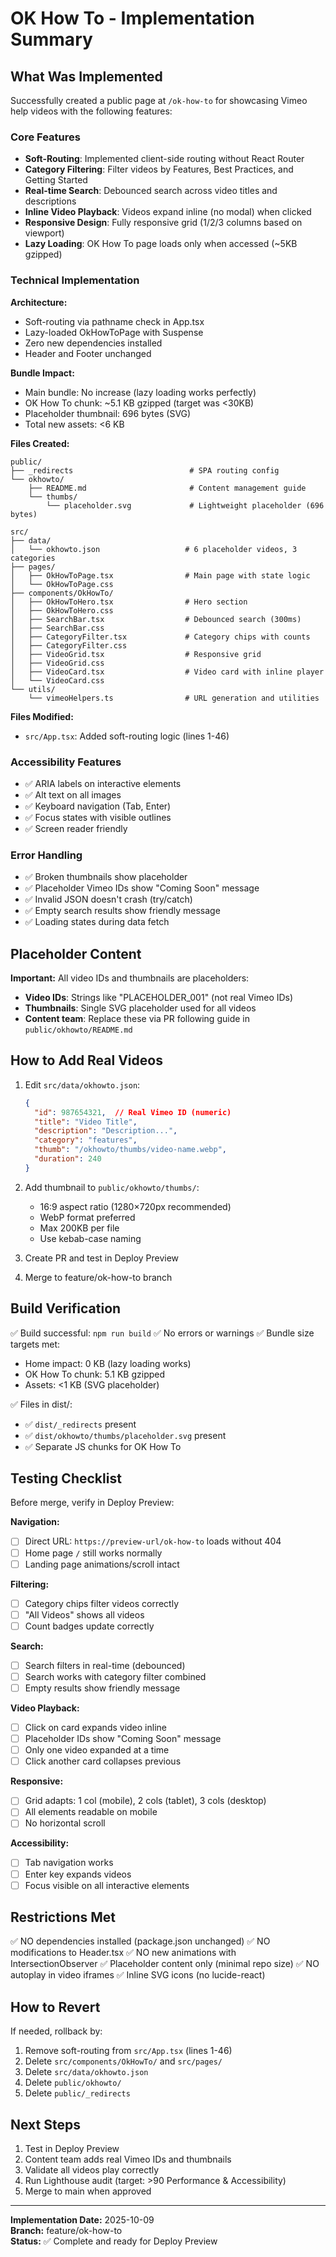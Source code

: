 # OK How To - Implementation Summary

## What Was Implemented

Successfully created a public page at `/ok-how-to` for showcasing Vimeo help videos with the following features:

### Core Features
- **Soft-Routing**: Implemented client-side routing without React Router
- **Category Filtering**: Filter videos by Features, Best Practices, and Getting Started
- **Real-time Search**: Debounced search across video titles and descriptions
- **Inline Video Playback**: Videos expand inline (no modal) when clicked
- **Responsive Design**: Fully responsive grid (1/2/3 columns based on viewport)
- **Lazy Loading**: OK How To page loads only when accessed (~5KB gzipped)

### Technical Implementation

**Architecture:**
- Soft-routing via pathname check in App.tsx
- Lazy-loaded OkHowToPage with Suspense
- Zero new dependencies installed
- Header and Footer unchanged

**Bundle Impact:**
- Main bundle: No increase (lazy loading works perfectly)
- OK How To chunk: ~5.1 KB gzipped (target was <30KB)
- Placeholder thumbnail: 696 bytes (SVG)
- Total new assets: <6 KB

**Files Created:**
```
public/
├── _redirects                          # SPA routing config
└── okhowto/
    ├── README.md                       # Content management guide
    └── thumbs/
        └── placeholder.svg             # Lightweight placeholder (696 bytes)

src/
├── data/
│   └── okhowto.json                   # 6 placeholder videos, 3 categories
├── pages/
│   ├── OkHowToPage.tsx                # Main page with state logic
│   └── OkHowToPage.css
├── components/OkHowTo/
│   ├── OkHowToHero.tsx                # Hero section
│   ├── OkHowToHero.css
│   ├── SearchBar.tsx                  # Debounced search (300ms)
│   ├── SearchBar.css
│   ├── CategoryFilter.tsx             # Category chips with counts
│   ├── CategoryFilter.css
│   ├── VideoGrid.tsx                  # Responsive grid
│   ├── VideoGrid.css
│   ├── VideoCard.tsx                  # Video card with inline player
│   └── VideoCard.css
└── utils/
    └── vimeoHelpers.ts                # URL generation and utilities
```

**Files Modified:**
- `src/App.tsx`: Added soft-routing logic (lines 1-46)

### Accessibility Features

- ✅ ARIA labels on interactive elements
- ✅ Alt text on all images
- ✅ Keyboard navigation (Tab, Enter)
- ✅ Focus states with visible outlines
- ✅ Screen reader friendly

### Error Handling

- ✅ Broken thumbnails show placeholder
- ✅ Placeholder Vimeo IDs show "Coming Soon" message
- ✅ Invalid JSON doesn't crash (try/catch)
- ✅ Empty search results show friendly message
- ✅ Loading states during data fetch

## Placeholder Content

**Important:** All video IDs and thumbnails are placeholders:

- **Video IDs**: Strings like "PLACEHOLDER_001" (not real Vimeo IDs)
- **Thumbnails**: Single SVG placeholder used for all videos
- **Content team**: Replace these via PR following guide in `public/okhowto/README.md`

## How to Add Real Videos

1. Edit `src/data/okhowto.json`:
   ```json
   {
     "id": 987654321,  // Real Vimeo ID (numeric)
     "title": "Video Title",
     "description": "Description...",
     "category": "features",
     "thumb": "/okhowto/thumbs/video-name.webp",
     "duration": 240
   }
   ```

2. Add thumbnail to `public/okhowto/thumbs/`:
   - 16:9 aspect ratio (1280×720px recommended)
   - WebP format preferred
   - Max 200KB per file
   - Use kebab-case naming

3. Create PR and test in Deploy Preview

4. Merge to feature/ok-how-to branch

## Build Verification

✅ Build successful: `npm run build`
✅ No errors or warnings
✅ Bundle size targets met:
   - Home impact: 0 KB (lazy loading works)
   - OK How To chunk: 5.1 KB gzipped
   - Assets: <1 KB (SVG placeholder)

✅ Files in dist/:
   - ✅ `dist/_redirects` present
   - ✅ `dist/okhowto/thumbs/placeholder.svg` present
   - ✅ Separate JS chunks for OK How To

## Testing Checklist

Before merge, verify in Deploy Preview:

**Navigation:**
- [ ] Direct URL: `https://preview-url/ok-how-to` loads without 404
- [ ] Home page `/` still works normally
- [ ] Landing page animations/scroll intact

**Filtering:**
- [ ] Category chips filter videos correctly
- [ ] "All Videos" shows all videos
- [ ] Count badges update correctly

**Search:**
- [ ] Search filters in real-time (debounced)
- [ ] Search works with category filter combined
- [ ] Empty results show friendly message

**Video Playback:**
- [ ] Click on card expands video inline
- [ ] Placeholder IDs show "Coming Soon" message
- [ ] Only one video expanded at a time
- [ ] Click another card collapses previous

**Responsive:**
- [ ] Grid adapts: 1 col (mobile), 2 cols (tablet), 3 cols (desktop)
- [ ] All elements readable on mobile
- [ ] No horizontal scroll

**Accessibility:**
- [ ] Tab navigation works
- [ ] Enter key expands videos
- [ ] Focus visible on all interactive elements

## Restrictions Met

✅ NO dependencies installed (package.json unchanged)
✅ NO modifications to Header.tsx
✅ NO new animations with IntersectionObserver
✅ Placeholder content only (minimal repo size)
✅ NO autoplay in video iframes
✅ Inline SVG icons (no lucide-react)

## How to Revert

If needed, rollback by:

1. Remove soft-routing from `src/App.tsx` (lines 1-46)
2. Delete `src/components/OkHowTo/` and `src/pages/`
3. Delete `src/data/okhowto.json`
4. Delete `public/okhowto/`
5. Delete `public/_redirects`

## Next Steps

1. Test in Deploy Preview
2. Content team adds real Vimeo IDs and thumbnails
3. Validate all videos play correctly
4. Run Lighthouse audit (target: >90 Performance & Accessibility)
5. Merge to main when approved

---

**Implementation Date:** 2025-10-09  
**Branch:** feature/ok-how-to  
**Status:** ✅ Complete and ready for Deploy Preview
